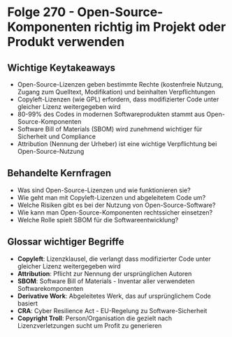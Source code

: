 # Folge 270 - Open-Source-Komponenten richtig im Projekt oder Produkt verwenden

## Wichtige Keytakeaways

- Open-Source-Lizenzen geben bestimmte Rechte (kostenfreie Nutzung, Zugang zum Quelltext, Modifikation) und beinhalten Verpflichtungen
- Copyleft-Lizenzen (wie GPL) erfordern, dass modifizierter Code unter gleicher Lizenz weitergegeben wird
- 80-99% des Codes in modernen Softwareprodukten stammt aus Open-Source-Komponenten
- Software Bill of Materials (SBOM) wird zunehmend wichtiger für Sicherheit und Compliance
- Attribution (Nennung der Urheber) ist eine wichtige Verpflichtung bei Open-Source-Nutzung

## Behandelte Kernfragen

- Was sind Open-Source-Lizenzen und wie funktionieren sie?
- Wie geht man mit Copyleft-Lizenzen und abgeleitetem Code um?
- Welche Risiken gibt es bei der Nutzung von Open-Source-Software?
- Wie kann man Open-Source-Komponenten rechtssicher einsetzen?
- Welche Rolle spielt SBOM für die Softwareentwicklung?

## Glossar wichtiger Begriffe

- **Copyleft**: Lizenzklausel, die verlangt dass modifizierter Code unter gleicher Lizenz weitergegeben wird
- **Attribution**: Pflicht zur Nennung der ursprünglichen Autoren
- **SBOM**: Software Bill of Materials - Inventar aller verwendeten Softwarekomponenten
- **Derivative Work**: Abgeleitetes Werk, das auf ursprünglichem Code basiert
- **CRA**: Cyber Resilience Act - EU-Regelung zu Software-Sicherheit
- **Copyright Troll**: Person/Organisation die gezielt nach Lizenzverletzungen sucht um Profit zu generieren